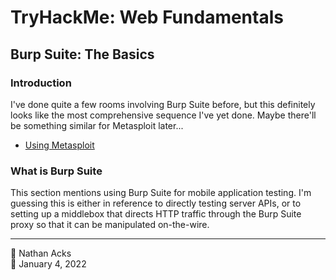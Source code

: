 # TryHackMe: Web Fundamentals

## Burp Suite: The Basics

### Introduction

I've done quite a few rooms involving Burp Suite before, but this definitely looks like the most comprehensive sequence I've yet done. Maybe there'll be something similar for Metasploit later...

* [Using Metasploit](../notes/metasploit.md)

### What is Burp Suite

This section mentions using Burp Suite for mobile application testing. I'm guessing this is either in reference to directly testing server APIs, or to setting up a middlebox that directs HTTP traffic through the Burp Suite proxy so that it can be manipulated on-the-wire.

- - - -

<span aria-hidden="true">👤</span> Nathan Acks  
<span aria-hidden="true">📅</span> January 4, 2022
